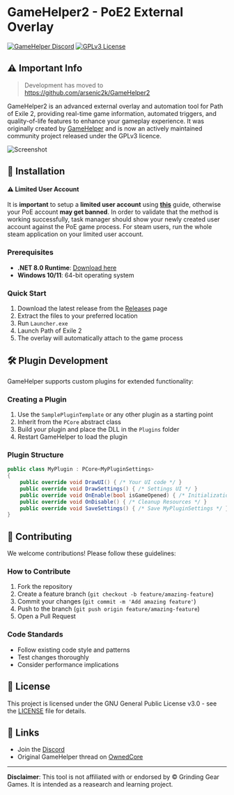 # GameHelper2 - PoE2 External Overlay

[![GameHelper Discord](https://img.shields.io/discord/1414482159024210033?style=flat&logo=Discord&logoColor=%23fff&label=GameHelper2)](https://discord.gg/RShVpaEBV3) [![GPLv3 License](https://img.shields.io/badge/License-GPL%20v3-blue.svg)](https://www.gnu.org/licenses/gpl-3.0)

## ⚠️ Important Info
> Development has moved to https://github.com/arsenic2k/GameHelper2

GameHelper2 is an advanced external overlay and automation tool for Path of Exile 2, providing real-time game information, automated triggers, and quality-of-life features to enhance your gameplay experience. It was originally created by [GameHelper](https://www.ownedcore.com/forums/members/1040190-gamehelper.html) and is now an actively maintained community project released under the GPLv3 licence.

![Screenshot](https://i.ibb.co/c6yhhV3/asdasdsd.png)

## 🚀 Installation

#### ⚠️ Limited User Account
It is **important** to setup a **limited user account** using **[this](https://www.ownedcore.com/forums/path-of-exile-2/path-of-exile-2-bots-program/1061318-run-poe-limited-user.html)** guide, otherwise your PoE account **may get banned**. In order to validate that the method is working successfully, task manager should show your newly created user account against the PoE game process. For steam users, run the whole steam application on your limited user account.

### Prerequisites
- **.NET 8.0 Runtime**: [Download here](https://dotnet.microsoft.com/download/dotnet/8.0)
- **Windows 10/11**: 64-bit operating system

### Quick Start
1. Download the latest release from the [Releases](https://github.com/KronosDesign/GameHelper2/releases) page
2. Extract the files to your preferred location
3. Run `Launcher.exe`
4. Launch Path of Exile 2
5. The overlay will automatically attach to the game process

## 🛠️ Plugin Development

GameHelper supports custom plugins for extended functionality:

### Creating a Plugin
1. Use the `SamplePluginTemplate` or any other plugin as a starting point
2. Inherit from the `PCore` abstract class
3. Build your plugin and place the DLL in the `Plugins` folder
4. Restart GameHelper to load the plugin

### Plugin Structure
```csharp
public class MyPlugin : PCore<MyPluginSettings>
{
    public override void DrawUI() { /* Your UI code */ }
    public override void DrawSettings() { /* Settings UI */ }
    public override void OnEnable(bool isGameOpened) { /* Initialization */ }
    public override void OnDisable() { /* Cleanup Resources */ }
    public override void SaveSettings() { /* Save MyPluginSettings */ }
}
```

## 🤝 Contributing

We welcome contributions! Please follow these guidelines:

### How to Contribute
1. Fork the repository
2. Create a feature branch (`git checkout -b feature/amazing-feature`)
3. Commit your changes (`git commit -m 'Add amazing feature'`)
4. Push to the branch (`git push origin feature/amazing-feature`)
5. Open a Pull Request

### Code Standards
- Follow existing code style and patterns
- Test changes thoroughly
- Consider performance implications

## 📜 License

This project is licensed under the GNU General Public License v3.0 - see the [LICENSE](LICENSE) file for details.

## 🔗 Links

- Join the [Discord](https://discord.gg/RShVpaEBV3)
- Original GameHelper thread on [OwnedCore](https://www.ownedcore.com/forums/path-of-exile-2/path-of-exile-2-bots-program/1062208-gamehelper-poe-2-a.html)

---

**Disclaimer**: This tool is not affiliated with or endorsed by © Grinding Gear Games. It is intended as a reasearch and learning project.
